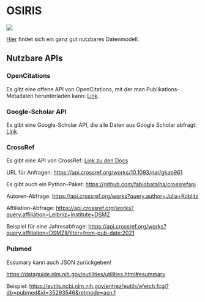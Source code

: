# OSIRIS

![](https://www.kerndatensatz-forschung.de/version1/technisches_datenmodell/v_1_2/EntityRelationshipModell/KDSF.png)

[Hier](https://www.kerndatensatz-forschung.de/version1/technisches_datenmodell/v_1_2/ER-Modell.html) findet sich ein ganz gut nutzbares Datenmodell.

## Nutzbare APIs

### OpenCitations
Es gibt eine offene API von OpenCitations, mit der man Publikations-Metadaten herunterladen kann: [Link](https://opencitations.net/index/api/v1/metadata/10.1093/nar/gkab961).

### Google-Scholar API
Es gibt eine Google-Scholar API, die alle Daten aus Google Scholar abfragt: [Link](https://serpapi.com/google-scholar-author-api).

### CrossRef
Es gibt eine API von CrossRef: [Link zu den Docs](https://api.crossref.org/swagger-ui/index.html)

URL für Anfragen:
https://api.crossref.org/works/10.1093/nar/gkab961

Es gibt auch ein Python-Paket: https://github.com/fabiobatalha/crossrefapi

Autoren-Abfrage: https://api.crossref.org/works?query.author=Julia+Koblitz

Affiliation-Abfrage: https://api.crossref.org/works?query.affiliation=Leibniz+Institute+DSMZ


Beispiel für eine Jahresabfrage:
https://api.crossref.org/works?query.affiliation=DSMZ&filter=from-pub-date:2021


### Pubmed
Essumary kann auch JSON zurückgeben!

https://dataguide.nlm.nih.gov/eutilities/utilities.html#esummary

Beispiel:
https://eutils.ncbi.nlm.nih.gov/entrez/eutils/efetch.fcgi?db=pubmed&id=35293546&retmode=asn.1